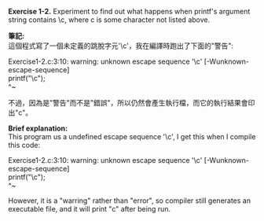**Exercise 1-2.** Experiment to find out what happens when printf's argument
string contains \c, where c is some character not listed above.

**筆記:**\
這個程式寫了一個未定義的跳脫字元'\c'，我在編譯時跑出了下面的"警告":

Exercise1-2.c:3:10: warning: unknown escape sequence '\c' [-Wunknown-escape-sequence]\
        printf("\c");\
                ^~

不過，因為是"警告"而不是"錯誤"，所以仍然會產生執行檔，而它的執行結果會印出"c"。

**Brief explanation:**\
This program us a undefined escape sequence '\c', I get this when I compile this code:

Exercise1-2.c:3:10: warning: unknown escape sequence '\c' [-Wunknown-escape-sequence]\
        printf("\c");\
                ^~

However, it is a "warring" rather than "error", so compiler still generates an executable
file,  and it will print "c" after being run.

